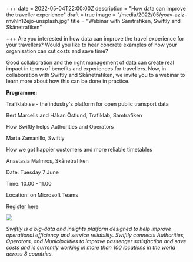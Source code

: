 +++
date = 2022-05-04T22:00:00Z
description = "How data can improve the traveller experience"
draft = true
image = "/media/2022/05/yoav-aziz-rnvhln12ejo-unsplash.jpg"
title = "Webinar with Samtrafiken, Swiftly and Skånetrafiken"

+++
Are you interested in how data can improve the travel experience for your travellers? Would you like to hear concrete examples of how your organisation can cut costs and save time?

Good collaboration and the right management of data can create real impact in terms of benefits and experiences for travellers. Now, in collaboration with Swiftly and Skånetrafiken, we invite you to a webinar to learn more about how this can be done in practice.

**Programme:**

Trafiklab.se - the industry's platform for open public transport data

Bert Marcelis and Håkan Östlund, Trafiklab, Samtrafiken

How Swiftly helps Authorities and Operators

Marta Zamanillo, Swiftly

How we got happier customers and more reliable timetables

Anastasia Malmros, Skånetrafiken

Date: Tuesday 7 June

Time: 10.00 - 11.00

Location: on Microsoft Teams

[Register here](https://webinar-med-samtrafiken-och-swiftly.confetti.events/signup "Register here")

![](/media/2022/05/namnlos-design-3.png)

_Swiftly is a big-data and insights platform designed to help improve operational efficiency and service reliability. Swiftly connects Authorities, Operators, and Municipalities to improve passenger satisfaction and save costs and is currently working in more than 100 locations in the world across 8 countries._